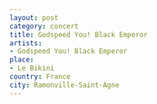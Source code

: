 ```yaml
---
layout: post
category: concert
title: Godspeed You! Black Emperor
artists: 
- Godspeed You! Black Emperor
place: 
- Le Bikini
country: France
city: Ramonville-Saint-Agne
---
```


